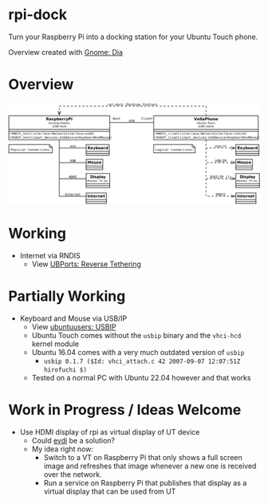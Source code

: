 # rpi-dock
Turn your Raspberry Pi into a docking station for your Ubuntu Touch phone.

Overview created with [Gnome: Dia](https://wiki.gnome.org/action/show/Apps/Dia?action=show&redirect=Dia)

# Overview

![Overview](https://github.com/MarkMuth/rpi-dock/blob/main/doc/Overview/Overview.png)

# Working

- Internet via RNDIS
  - View [UBPorts: Reverse Tethering](https://docs.ubports.com/en/latest/userguide/advanceduse/reverse-tethering.html)

# Partially Working

- Keyboard and Mouse via USB/IP
  - View [ubuntuusers: USBIP](https://wiki.ubuntuusers.de/USBIP/)
  - Ubuntu Touch comes without the `usbip` binary and the `vhci-hcd` kernel module
  - Ubuntu 16.04 comes with a very much outdated version of `usbip`
    - `usbip 0.1.7 ($Id: vhci_attach.c 42 2007-09-07 12:07:51Z hirofuchi $)`
  - Tested on a normal PC with Ubuntu 22.04 however and that works

# Work in Progress / Ideas Welcome

- Use HDMI display of rpi as virtual display of UT device
  - Could [evdi](https://github.com/DisplayLink/evdi) be a solution?
  - My idea right now:
    - Switch to a VT on Raspberry Pi that only shows a full screen image and refreshes that image whenever a new one is received over the network.
    - Run a service on Raspberry Pi that publishes that display as a virtual display that can be used from UT
